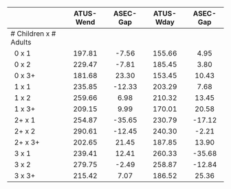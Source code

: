 
|                      |    ATUS-Wend |     ASEC-Gap |    ATUS-Wday |     ASEC-Gap |
| -------------------- | :----------: | :----------: | :----------: | :----------: |
| # Children x # Adults |              |              |              |              |
| &nbsp;&nbsp;0 x 1    |       197.81 |        -7.56 |       155.66 |         4.95 |
| &nbsp;&nbsp;0 x 2    |       229.47 |        -7.81 |       185.45 |         3.80 |
| &nbsp;&nbsp;0 x 3+   |       181.68 |        23.30 |       153.45 |        10.43 |
| &nbsp;&nbsp;1 x 1    |       235.85 |       -12.33 |       203.29 |         7.68 |
| &nbsp;&nbsp;1 x 2    |       259.66 |         6.98 |       210.32 |        13.45 |
| &nbsp;&nbsp;1 x 3+   |       209.15 |         9.99 |       170.01 |        20.58 |
| &nbsp;&nbsp;2+ x 1   |       254.87 |       -35.65 |       230.79 |       -17.12 |
| &nbsp;&nbsp;2+ x 2   |       290.61 |       -12.45 |       240.30 |        -2.21 |
| &nbsp;&nbsp;2+ x 3+  |       202.65 |        21.45 |       187.85 |        13.90 |
| &nbsp;&nbsp;3 x 1    |       239.41 |        12.41 |       260.33 |       -35.68 |
| &nbsp;&nbsp;3 x 2    |       279.75 |        -2.49 |       258.87 |       -12.84 |
| &nbsp;&nbsp;3 x 3+   |       215.42 |         7.07 |       186.52 |        25.36 |


